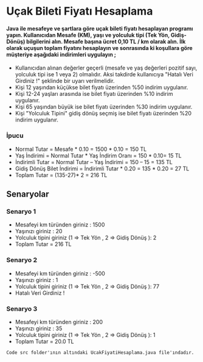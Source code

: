 # Uçak Bileti Fiyatı Hesaplama
#### Java ile mesafeye ve şartlara göre uçak bileti fiyatı hesaplayan programı yapın. Kullanıcıdan Mesafe (KM), yaşı ve yolculuk tipi (Tek Yön, Gidiş-Dönüş) bilgilerini alın. Mesafe başına ücret 0,10 TL / km olarak alın. İlk olarak uçuşun toplam fiyatını hesaplayın ve sonrasında ki koşullara göre müşteriye aşağıdaki indirimleri uygulayın ;

- Kullanıcıdan alınan değerler geçerli (mesafe ve yaş değerleri pozitif sayı, yolculuk tipi ise 1 veya 2) olmalıdır. Aksi takdirde kullanıcıya "Hatalı Veri Girdiniz !" şeklinde bir uyarı verilmelidir.
- Kişi 12 yaşından küçükse bilet fiyatı üzerinden %50 indirim uygulanır.
- Kişi 12-24 yaşları arasında ise bilet fiyatı üzerinden %10 indirim uygulanır.
- Kişi 65 yaşından büyük ise bilet fiyatı üzerinden %30 indirim uygulanır.
- Kişi "Yolculuk Tipini" gidiş dönüş seçmiş ise bilet fiyatı üzerinden %20 indirim uygulanır.
### İpucu
- Normal Tutar = Mesafe * 0.10 = 1500 * 0.10 = 150 TL
- Yaş İndirimi = Normal Tutar * Yaş İndirim Oranı = 150 * 0.10= 15 TL
- İndirimli Tutar = Normal Tutar – Yaş İndirimi = 150 – 15 = 135 TL
- Gidiş Dönüş Bilet İndirimi = İndirimli Tutar * 0.20 = 135 * 0.20 = 27 TL
- Toplam Tutar = (135-27)* 2 = 216 TL
## Senaryolar
### Senaryo 1
- Mesafeyi km türünden giriniz : 1500
- Yaşınızı giriniz : 20
- Yolculuk tipini giriniz (1 => Tek Yön , 2 => Gidiş Dönüş ): 2
- Toplam Tutar = 216 TL
### Senaryo 2
- Mesafeyi km türünden giriniz : -500
- Yaşınızı giriniz : 1
- Yolculuk tipini giriniz (1 => Tek Yön , 2 => Gidiş Dönüş ): 77
- Hatalı Veri Girdiniz !
### Senaryo 3
- Mesafeyi km türünden giriniz : 200
- Yaşınızı giriniz : 35
- Yolculuk tipini giriniz (1 => Tek Yön , 2 => Gidiş Dönüş ): 1
- Toplam Tutar = 20.0 TL

`Code src folder'ının altındaki UcakFiyatiHesaplama.java file'ındadır.`
